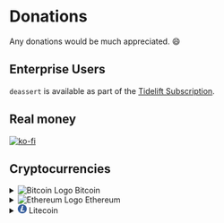 # Donations

Any donations would be much appreciated. 😄

## Enterprise Users

`deassert` is available as part of the [Tidelift Subscription](https://tidelift.com/subscription/pkg/npm-deassert).

## Real money

[![ko-fi](https://ko-fi.com/img/githubbutton_sm.svg)](https://ko-fi.com/rebeccastevens)

## Cryptocurrencies

<details>
<summary><img src="https://raw.githubusercontent.com/get-icon/geticon/master/icons/bitcoin.svg" height="16" alt="Bitcoin Logo"> Bitcoin</summary>

![bitcoin address QR code](https://raw.githubusercontent.com/RebeccaStevens/RebeccaStevens/main/assets/cryptocurrencies/wallets/bitcoin.png)\
bc1qgr2xwvkpztsaq9kplud84r3dfz4g3e7d5c5lxm

</details>

<details>
<summary><img src="https://raw.githubusercontent.com/get-icon/geticon/master/icons/ethereum.svg" height="16" alt="Ethereum Logo"> Ethereum</summary>

![ethereum address QR code](https://raw.githubusercontent.com/RebeccaStevens/RebeccaStevens/main/assets/cryptocurrencies/wallets/ethereum.png)\
0x643769d1DD2Cb912656dAA27C1b97e5A81EF9fd2

</details>

<details>
<summary><img src="https://raw.githubusercontent.com/RebeccaStevens/RebeccaStevens/main/assets/cryptocurrencies/logos/ltc.svg" height="16" alt="Litecoin Logo"> Litecoin</summary>

![litecoin address QR code](https://raw.githubusercontent.com/RebeccaStevens/RebeccaStevens/main/assets/cryptocurrencies/wallets/litecoin.png)\
ltc1qxr7p6z4hrh87g9mjjk67chyduwrh2nfrpxksjv

</details>
